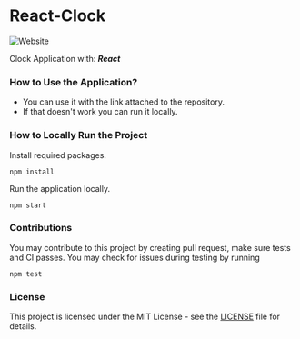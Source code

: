 # React-Clock

![Website](https://img.shields.io/website?up_message=Online&up_color=%2325c2a0&down_message=Offline&down_color=lightgrey&url=https%3A%2F%2Fn4-t3.github.io%2FReact-Clock%2F&style=for-the-badge&logo=githubpages&logoColor=%23f4f5f0&label=Status&cacheSeconds=3600&link=https%3A%2F%2Fn4-t3.github.io%2FReact-Clock%2F)

Clock Application with: **_React_**

### How to Use the Application?

- You can use it with the link attached to the repository.
- If that doesn't work you can run it locally.

### How to Locally Run the Project

Install required packages.

```
npm install
```

Run the application locally.

```
npm start
```

### Contributions

You may contribute to this project by creating pull request, make sure tests and CI passes. You may check for issues during testing by running

```
npm test
```

### License

This project is licensed under the MIT License - see the [LICENSE](LICENSE) file for details.
